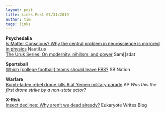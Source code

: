 ```yaml
---
layout: post
title: Links Post 01/31/2019
author: tim
tags: links
---
```


**Psychedalia**  
[Is Matter Conscious? Why the central problem in neuroscience is mirrored in physics](http://nautil.us/issue/47/consciousness/is-matter-conscious) Nautil.us  
[The Uruk Series: On modernity, nihilism, and power](https://samzdat.com/the-uruk-series/) Sam\[\]zdat

**Sportsball**  
[Which \[college football\] teams should leave FBS?](https://www.sbnation.com/college-football/2019/1/31/18200696/fbs-membership-leave-fcs) SB Nation  

**Warfare**  
[Bomb-laden rebel drone kills 6 at Yemen military parade](https://www.apnews.com/92f491d2794440afaf53967fceb0c1b9) AP *Was this the first drone strike by a non-state actor?*

**X-Risk**  
[Insect declines: Why aren’t we dead already?](https://eukaryotewritesblog.com/2018/04/01/open-question-insect-declines-why-arent-we-dead-already/) Eukaryote Writes Blog  
